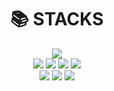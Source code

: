 <!-- ![header](https://capsule-render.vercel.app/api?type=Rounded&color=89cff0&height=300&section=header&text=koko%20&fontSize=50&animation=fadeIn&fontColor=f0f8ff) -->



<div align=center><h1>📚 STACKS</h1></div>

<div align=center> 
<!--   <img src="https://img.shields.io/badge/java-007396?style=for-the-badge&logo=java&logoColor=white"> 
  <img src="https://img.shields.io/badge/c++-00599C?style=for-the-badge&logo=c%2B%2B&logoColor=white"> -->
  <img src="https://img.shields.io/badge/python-3776AB?style=for-the-badge&logo=python&logoColor=white"> 
  <br>
  
  <img src="https://img.shields.io/badge/html5-E34F26?style=for-the-badge&logo=html5&logoColor=white"> 
  <img src="https://img.shields.io/badge/css-1572B6?style=for-the-badge&logo=css3&logoColor=white">
  <img src="https://img.shields.io/badge/javascript-F7DF1E?style=for-the-badge&logo=javascript&logoColor=black">
  <img src="https://img.shields.io/badge/typescript-3178C6?style=for-the-badge&logo=typescript&logoColor=white">
<!--   <img src="https://img.shields.io/badge/jquery-0769AD?style=for-the-badge&logo=jquery&logoColor=white"> -->
  <br>
  
<!--   <img src="https://img.shields.io/badge/oracle-F80000?style=for-the-badge&logo=oracle&logoColor=white"> 
  <img src="https://img.shields.io/badge/mysql-4479A1?style=for-the-badge&logo=mysql&logoColor=white"> 
  <img src="https://img.shields.io/badge/mariaDB-003545?style=for-the-badge&logo=mariaDB&logoColor=white"> 
  <img src="https://img.shields.io/badge/firebase-FFCA28?style=for-the-badge&logo=firebase&logoColor=white">
  <br> -->
  <!--<img src="https://img.shields.io/badge/mongoDB-47A248?style=for-the-badge&logo=MongoDB&logoColor=white">-->

  
  <img src="https://img.shields.io/badge/react-61DAFB?style=for-the-badge&logo=react&logoColor=black">
  <img src="https://img.shields.io/badge/vue.js-4FC08D?style=for-the-badge&logo=vue.js&logoColor=white"> 
<!--   <img src="https://img.shields.io/badge/angular.js-DD0031?style=for-the-badge&logo=angularjs&logoColor=white"> -->
  <img src="https://img.shields.io/badge/next.js-000000?style=for-the-badge&logo=Next.js&logoColor=white">
  
  <br>
  
<!--   <img src="https://img.shields.io/badge/spring-6DB33F?style=for-the-badge&logo=spring&logoColor=white"> 
  <img src="https://img.shields.io/badge/express-000000?style=for-the-badge&logo=express&logoColor=white"> 
  <img src="https://img.shields.io/badge/django-092E20?style=for-the-badge&logo=django&logoColor=white"> -->
  <br>
<!--   <img src="https://img.shields.io/badge/flask-000000?style=for-the-badge&logo=flask&logoColor=white">
  <img src="https://img.shields.io/badge/flutter-02569B?style=for-the-badge&logo=flutter&logoColor=white"> 
  
<img src="https://img.shields.io/badge/bootstrap-7952B3?style=for-the-badge&logo=bootstrap&logoColor=white">
  <br> -->

<!--   <img src="https://img.shields.io/badge/linux-FCC624?style=for-the-badge&logo=linux&logoColor=black"> 
  <img src="https://img.shields.io/badge/amazonaws-232F3E?style=for-the-badge&logo=amazonaws&logoColor=white"> 
  <img src="https://img.shields.io/badge/apache tomcat-F8DC75?style=for-the-badge&logo=apachetomcat&logoColor=white">
  <br> 
  
  <img src="https://img.shields.io/badge/github-181717?style=for-the-badge&logo=github&logoColor=white">
  <img src="https://img.shields.io/badge/git-F05032?style=for-the-badge&logo=git&logoColor=white"> -->
<!--   <img src="https://img.shields.io/badge/fontawesome-339AF0?style=for-the-badge&logo=fontawesome&logoColor=white"> -->
  <br>
</div>
